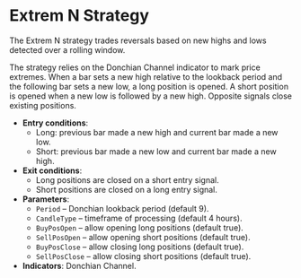 # Extrem N Strategy

The Extrem N strategy trades reversals based on new highs and lows detected over a rolling window.

The strategy relies on the Donchian Channel indicator to mark price extremes. When a bar sets a new high relative to the lookback period and the following bar sets a new low, a long position is opened. A short position is opened when a new low is followed by a new high. Opposite signals close existing positions.

- **Entry conditions**:
  - Long: previous bar made a new high and current bar made a new low.
  - Short: previous bar made a new low and current bar made a new high.
- **Exit conditions**:
  - Long positions are closed on a short entry signal.
  - Short positions are closed on a long entry signal.
- **Parameters**:
  - `Period` – Donchian lookback period (default 9).
  - `CandleType` – timeframe of processing (default 4 hours).
  - `BuyPosOpen` – allow opening long positions (default true).
  - `SellPosOpen` – allow opening short positions (default true).
  - `BuyPosClose` – allow closing long positions (default true).
  - `SellPosClose` – allow closing short positions (default true).
- **Indicators**: Donchian Channel.
